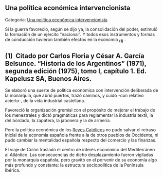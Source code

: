 ## Una política económica intervencionista

Categoría: [Una política económica intervencionista](http://descubrircorrientes.com.ar/2012/index.php/2455-historia-desde-el-origen-hasta-1814/tierra-argentina-1492-1588/la-aventura-del-rio-de-la-plata/americo-vespucio-descubridor-del-rio-de-la-plata/la-monarquia-bicefala-de-los-reyes-catolicos/una-politica-economica-intervencionista)

Si la guerra favoreció, según se dijo ya, la consolidación del poder, estimuló la formación de un ejército “nacional”. Y todos esos instrumentos y formas de conducción tuvieron también efectos en la economía <sub><strong><span><span>(1)</span></span></strong></sub> .

## **(1)**  Citado por Carlos Floria y César A. García Belsunce. “Historia de los Argentinos” (1971), segunda edición (1975), tomo I, capítulo 1. Ed. Kapelusz SA, Buenos Aires.

Se elaboró una suerte de política económica con intervención deliberada de la monarquía, que abrió puertos, trazó caminos, y cuidó -con relativo acierto-, de la vida industrial castellana.

Favoreció la organización gremial con el propósito de mejorar el trabajo de los menestrales y dictó pragmáticas para reglamentar la industria textil, la del bordado, la zapatera, la jabonera y la de armería.

Pero la política económica de los [Reyes Católicos](http://descubrircorrientes.com.ar/2012/index.php/2455-historia-desde-el-origen-hasta-1814/tierra-argentina-1492-1588/la-aventura-del-rio-de-la-plata/americo-vespucio-descubridor-del-rio-de-la-plata/la-monarquia-bicefala-de-los-reyes-catolicos/index.php?option=com_content&view=category&id=891&Itemid=510) no pudo salvar el retraso inicial de la economía española frente a la de otros pueblos de Occidente, ni pudo cambiar la mentalidad española respecto del comercio y las finanzas.

El viaje de Colón trasladó el centro de interés económico del Mediterráneo al Atlántico. Las consecuencias de dicho desplazamiento fueron vigiladas por la monarquía española, pero gravitó en el porvenir de su economía algo más profundo y constante: la estructura sociopolítica de la Península Ibérica.